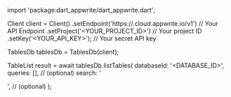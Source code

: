 import 'package:dart_appwrite/dart_appwrite.dart';

Client client = Client()
    .setEndpoint('https://<REGION>.cloud.appwrite.io/v1') // Your API Endpoint
    .setProject('<YOUR_PROJECT_ID>') // Your project ID
    .setKey('<YOUR_API_KEY>'); // Your secret API key

TablesDb tablesDb = TablesDb(client);

TableList result = await tablesDb.listTables(
    databaseId: '<DATABASE_ID>',
    queries: [], // (optional)
    search: '<SEARCH>', // (optional)
);
